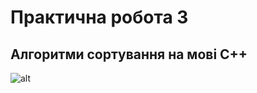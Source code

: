 
# Практична робота 3

## Алгоритми сортування на мові С++
![alt](https://cojo.ru/wp-content/uploads/2023/01/kartinka-pomogite-3.webp)
